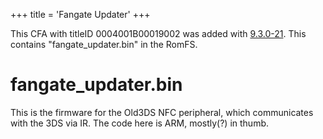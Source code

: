+++
title = 'Fangate Updater'
+++

This CFA with titleID 0004001B00019002 was added with
[9.3.0-21](9.3.0-21 "wikilink"). This contains "fangate_updater.bin" in
the RomFS.

# fangate_updater.bin

This is the firmware for the Old3DS NFC peripheral, which communicates
with the 3DS via IR. The code here is ARM, mostly(?) in thumb.
